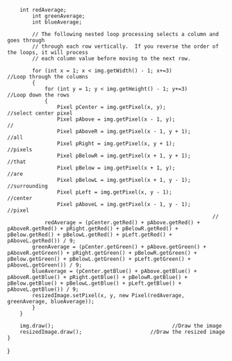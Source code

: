 
		int redAverage;
      		int greenAverage;
      		int blueAverage;
   
      		// The following nested loop processing selects a column and goes through 
      		// through each row vertically.  If you reverse the order of the loops, it will process
      		// each column value before moving to the next row.
      
      		for (int x = 1; x < img.getWidth() - 1; x+=3)			          //Loop through the columns
			{  
				for (int y = 1; y < img.getHeight() - 1; y+=3)		          //Loop down the rows 
				{
            		Pixel pCenter = img.getPixel(x, y);                       //select center pixel
            		Pixel pAbove = img.getPixel(x - 1, y);                    //
            		Pixel pAboveR = img.getPixel(x - 1, y + 1);               //all
            		Pixel pRight = img.getPixel(x, y + 1);                    //pixels
            		Pixel pBelowR = img.getPixel(x + 1, y + 1);               //that
            		Pixel pBelow = img.getPixel(x + 1, y);                    //are
            		Pixel pBelowL = img.getPixel(x + 1, y - 1);               //surrounding
            		Pixel pLeft = img.getPixel(x, y - 1);                     //center
            		Pixel pAboveL = img.getPixel(x - 1, y - 1); 			       //pixel
                                                                      //
         		redAverage = (pCenter.getRed() + pAbove.getRed() + pAboveR.getRed() + pRight.getRed() + pBelowR.getRed() + pBelow.getRed() + pBelowL.getRed() + pLeft.getRed() + pAboveL.getRed()) / 9;
			greenAverage = (pCenter.getGreen() + pAbove.getGreen() + pAboveR.getGreen() + pRight.getGreen() + pBelowR.getGreen() + pBelow.getGreen() + pBelowL.getGreen() + pLeft.getGreen() + pAboveL.getGreen()) / 9;
			blueAverage = (pCenter.getBlue() + pAbove.getBlue() + pAboveR.getBlue() + pRight.getBlue() + pBelowR.getBlue() + pBelow.getBlue() + pBelowL.getBlue() + pLeft.getBlue() + pAboveL.getBlue()) / 9;
			resizedImage.setPixel(x, y, new Pixel(redAverage, greenAverage, blueAverage));
			}
		}
		
		img.draw();								         //Draw the image
		resizedImage.draw();                      //Draw the resized image
	}
}
